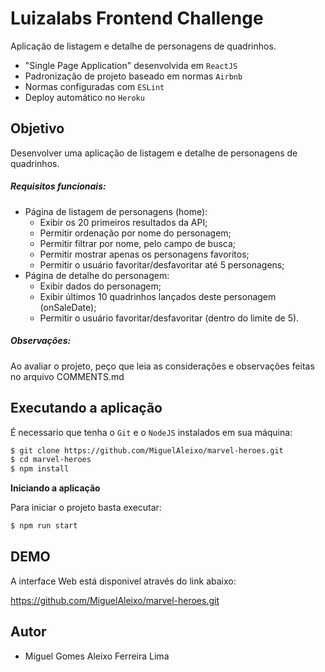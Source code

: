 # Luizalabs Frontend Challenge
Aplicação de listagem e detalhe de personagens de quadrinhos.

-   "Single Page Application" desenvolvida em `ReactJS`
-   Padronização de projeto baseado em normas `Airbnb`
-   Normas configuradas com `ESLint`
-   Deploy automático no `Heroku`

## Objetivo

Desenvolver uma aplicação de listagem e detalhe de personagens de quadrinhos.

##### Requisitos funcionais:

- Página de listagem de personagens (home):
  - Exibir os 20 primeiros resultados da API;
  - Permitir ordenação por nome do personagem;
  - Permitir filtrar por nome, pelo campo de busca;
  - Permitir mostrar apenas os personagens favoritos;
  - Permitir o usuário favoritar/desfavoritar até 5 personagens;
- Página de detalhe do personagem:
  - Exibir dados do personagem;
  - Exibir últimos 10 quadrinhos lançados deste personagem (onSaleDate);
  - Permitir o usuário favoritar/desfavoritar (dentro do limite de 5).

##### Observações:

Ao avaliar o projeto, peço que leia as considerações e observações
feitas no arquivo COMMENTS.md

## Executando a aplicação

É necessario que tenha o `Git` e o `NodeJS` instalados em sua máquina:

```sh
$ git clone https://github.com/MiguelAleixo/marvel-heroes.git
$ cd marvel-heroes
$ npm install
```

**Iniciando a aplicação**

Para iniciar o projeto basta executar:
```sh
$ npm run start
```

## DEMO

A interface Web está disponivel através do link abaixo:

https://github.com/MiguelAleixo/marvel-heroes.git

## Autor

- Miguel Gomes Aleixo Ferreira Lima
